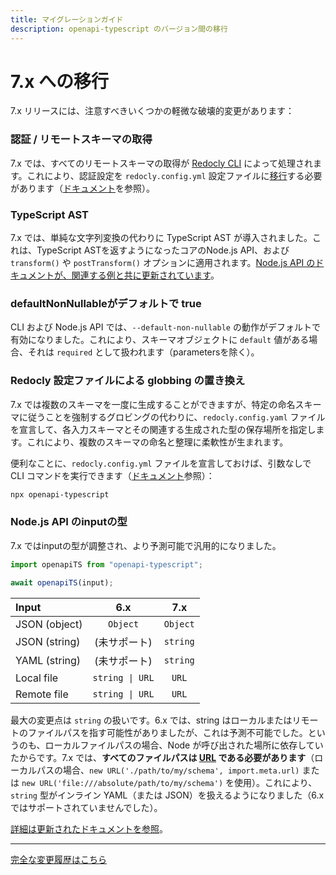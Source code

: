 ```yaml
---
title: マイグレーションガイド
description: openapi-typescript のバージョン間の移行
---
```


# 7.x への移行

7.x リリースには、注意すべきいくつかの軽微な破壊的変更があります：

### 認証 / リモートスキーマの取得

7.x では、すべてのリモートスキーマの取得が [Redocly CLI](https://redocly.com/docs/developer-portal/guides/reference-docs-integration-advanced/#authentication) によって処理されます。これにより、認証設定を `redocly.config.yml` 設定ファイルに[移行](https://redocly.com/docs/developer-portal/guides/reference-docs-integration-advanced/#authentication)する必要があります（[ドキュメント](https://redocly.com/docs/developer-portal/guides/reference-docs-integration-advanced/#authentication)を参照）。

### TypeScript AST

7.x では、単純な文字列変換の代わりに TypeScript AST が導入されました。これは、TypeScript ASTを返すようになったコアのNode.js API、および `transform()` や `postTransform()` オプションに適用されます。[Node.js API のドキュメントが、関連する例と共に更新されています](./node)。

### defaultNonNullableがデフォルトで true

CLI および Node.js API では、`--default-non-nullable` の動作がデフォルトで有効になりました。これにより、スキーマオブジェクトに `default` 値がある場合、それは `required` として扱われます（parametersを除く）。

### Redocly 設定ファイルによる globbing の置き換え

7.x では複数のスキーマを一度に生成することができますが、特定の命名スキーマに従うことを強制するグロビングの代わりに、`redocly.config.yaml` ファイルを宣言して、各入力スキーマとその関連する生成された型の保存場所を指定します。これにより、複数のスキーマの命名と整理に柔軟性が生まれます。

便利なことに、`redocly.config.yml` ファイルを宣言しておけば、引数なしで CLI コマンドを実行できます（[ドキュメント](./cli#redoc-config)参照）：

```sh
npx openapi-typescript
```

### Node.js API のinputの型

7.x ではinputの型が調整され、より予測可能で汎用的になりました。

```ts
import openapiTS from "openapi-typescript";

await openapiTS(input);
```

| Input         |       6.x       |   7.x    |
| :------------ | :-------------: | :------: |
| JSON (object) |    `Object`     | `Object` |
| JSON (string) | (未サポート) | `string` |
| YAML (string) | (未サポート) | `string` |
| Local file    | `string \| URL` |  `URL`   |
| Remote file   | `string \| URL` |  `URL`   |

最大の変更点は `string` の扱いです。6.x では、string はローカルまたはリモートのファイルパスを指す可能性がありましたが、これは予測不可能でした。というのも、ローカルファイルパスの場合、Node が呼び出された場所に依存していたからです。7.x では、**すべてのファイルパスは [URL](https://nodejs.org/api/url.html) である必要があります**（ローカルパスの場合、`new URL('./path/to/my/schema', import.meta.url)` または `new URL('file:///absolute/path/to/my/schema')` を使用）。これにより、 `string` 型がインライン YAML（または JSON）を扱えるようになりました（6.x ではサポートされていませんでした）。

[詳細は更新されたドキュメントを参照](./node#使用方法)。

---

[完全な変更履歴はこちら](https://github.com/openapi-ts/openapi-typescript/blob/6.x/packages/openapi-typescript/CHANGELOG.md)
